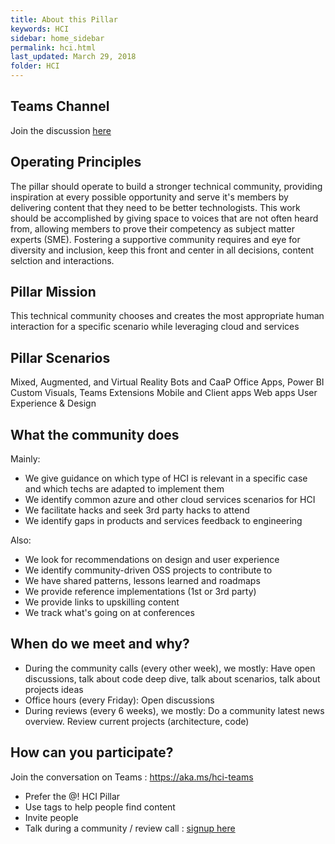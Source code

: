```yaml
---
title: About this Pillar
keywords: HCI
sidebar: home_sidebar
permalink: hci.html
last_updated: March 29, 2018
folder: HCI
---
```


<!-- Here is where the Pillar leads can put in the main goals/principles of the Pillar -->

## Teams Channel

Join the discussion [here](https://teams.microsoft.com/l/channel/19%3a14b98c752fc44a169e5b7bfe793fa16e%40thread.skype/!%2520HCI%2520Pillar?groupId=dff0a70d-6316-4124-ae5a-e9d06f63ec34&tenantId=72f988bf-86f1-41af-91ab-2d7cd011db47)

## Operating Principles

The pillar should operate to build a stronger technical community, providing inspiration at every possible opportunity and serve it's members by delivering content that they need to be better technologists.  This work should be accomplished by giving space to voices that are not often heard from, allowing members to prove their competency as subject matter experts (SME).  Fostering a supportive community requires and eye for diversity and inclusion, keep this front and center in all decisions, content selction and interactions.

## Pillar Mission

This technical community chooses and creates the most appropriate human interaction for a specific scenario while leveraging cloud and services

## Pillar Scenarios

Mixed, Augmented, and Virtual Reality
Bots and CaaP
Office Apps, Power BI Custom Visuals, Teams Extensions
Mobile and Client apps
Web apps
User Experience & Design

## What the community does

Mainly:
- We give guidance on which type of HCI is relevant in a specific case and which techs are adapted to implement them​
- We identify common azure and other cloud services scenarios for HCI
- We facilitate hacks and seek 3rd party hacks to attend​
- We identify gaps in products and services feedback to engineering

Also:
- We look for recommendations on design and user experience​
- We identify community-driven OSS projects to contribute to​
- We have shared patterns, lessons learned and roadmaps​
- We provide reference implementations (1st or 3rd party)​
- We provide links to upskilling content​
- We track what's going on at conferences

## When do we meet and why?

- During the community calls (every other week), we mostly: Have open discussions, talk about code deep dive, talk about scenarios, talk about projects ideas
- Office hours (every Friday): Open discussions
- During reviews (every 6 weeks), we mostly: Do a community latest news overview. Review current projects (architecture, code)

## How can you participate?

Join the conversation on Teams : https://aka.ms/hci-teams
- Prefer the @! HCI Pillar 
- Use tags to help people find content
- Invite people 
- Talk during a community / review call : [signup here](https://forms.office.com/Pages/ResponsePage.aspx?id=v4j5cvGGr0GRqy180BHbRw2n8N8WYyRBrlrp0G9j7DRUMUFONlgzQlVGODYyUlYxQ01DUjE5MElBTiQlQCN0PWcu)